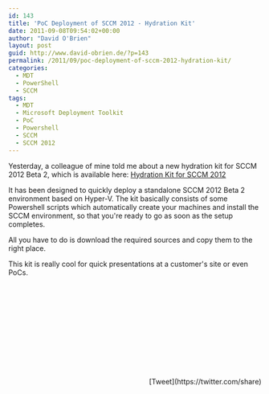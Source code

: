 ```yaml
---
id: 143
title: 'PoC Deployment of SCCM 2012 - Hydration Kit'
date: 2011-09-08T09:54:02+00:00
author: "David O'Brien"
layout: post
guid: http://www.david-obrien.de/?p=143
permalink: /2011/09/poc-deployment-of-sccm-2012-hydration-kit/
categories:
  - MDT
  - PowerShell
  - SCCM
tags:
  - MDT
  - Microsoft Deployment Toolkit
  - PoC
  - Powershell
  - SCCM
  - SCCM 2012
---
```

Yesterday, a colleague of mine told me about a new hydration kit for SCCM 2012 Beta 2, which is available here: [Hydration Kit for SCCM 2012<br /> ](http://www.deploymentresearch.com/Blog/tabid/62/EntryId/29/YAHK-Yet-Another-Hydration-Kit-This-one-for-ConfigMgr-2012-Beta-2.aspx)

It has been designed to quickly deploy a standalone SCCM 2012 Beta 2 environment based on Hyper-V. The kit basically consists of some Powershell scripts which automatically create your machines and install the SCCM environment, so that you're ready to go as soon as the setup completes.

All you have to do is download the required sources and copy them to the right place.

This kit is really cool for quick presentations at a customer's site or even PoCs.

&nbsp;

&nbsp;

&nbsp;

&nbsp;

&nbsp;

&nbsp; 

<div style="float: right; margin-left: 10px;">
  [Tweet](https://twitter.com/share)
</div>


